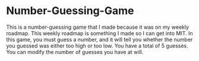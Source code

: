 # Number-Guessing-Game
This is a number-guessing game that I made because it was on my weekly roadmap. This weekly roadmap is something I made so I can get into MIT. In this game, you must guess a number, and it will tell you whether the number you guessed was either too high or too low. You have a total of 5 guesses. You can modify the number of guesses you have at will.

